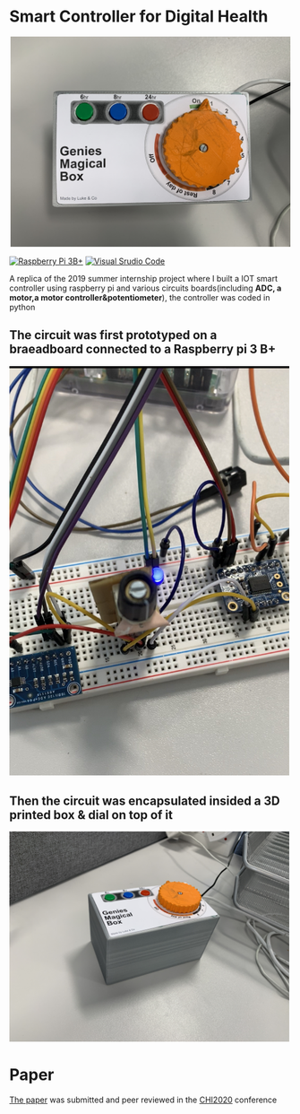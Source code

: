 # Smart Controller for Digital Health

<p align="center">
<img src="https://github.com/luke-who/smart_controller_sphere/blob/master/Design%26Implementation/Implementation/genie_box.jpg" width = 500/>
</p>

[![Raspberry Pi 3B+](https://img.shields.io/badge/Raspberry_Pi-3B+-AD2947?&logo=RaspberryPi)](https://www.openmp.org/specifications/)
[![Visual Srudio Code](https://img.shields.io/badge/Visual_Studio_Code-1.41-blue?&logo=VisualStudioCode)](https://www.openmp.org/specifications/)

A replica of the 2019 summer internship project where I built a IOT smart controller using raspberry pi and various circuits boards(including **ADC, a motor,a motor controller&potentiometer**), the controller was coded in python

## The circuit was first prototyped on a braeadboard connected to a Raspberry pi 3 B+
<img src="https://github.com/luke-who/smart_controller_sphere/blob/master/Design%26Implementation/Implementation/breadboard_prototype.jpg" width = 500/>

## Then the circuit was encapsulated insided a 3D printed box & dial on top of it
<img src="https://github.com/luke-who/smart_controller_sphere/blob/master/Design%26Implementation/Implementation/genie_box_side_view.jpg" width = 500/>

# Paper
[The paper](chi20e-sub1382-i7.pdf) was submitted and peer reviewed in the [CHI2020](https://chi2020.acm.org/) conference
